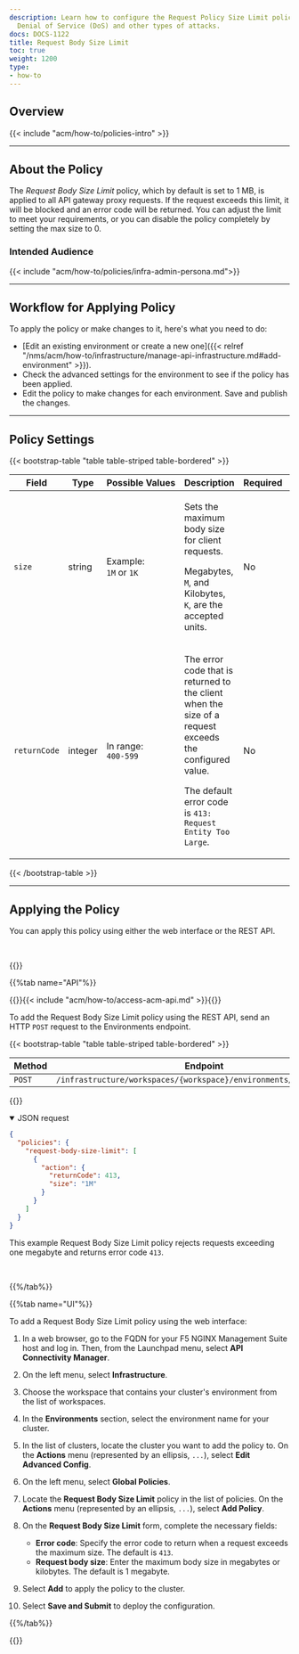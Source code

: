 ```yaml
---
description: Learn how to configure the Request Policy Size Limit policy to prevent
  Denial of Service (DoS) and other types of attacks.
docs: DOCS-1122
title: Request Body Size Limit
toc: true
weight: 1200
type:
- how-to
---
```


## Overview

{{< include "acm/how-to/policies-intro" >}}

---

## About the Policy

The *Request Body Size Limit* policy, which by default is set to 1 MB, is applied to all API gateway proxy requests. If the request exceeds this limit, it will be blocked and an error code will be returned. You can adjust the limit to meet your requirements, or you can disable the policy completely by setting the max size to 0.

### Intended Audience

{{< include "acm/how-to/policies/infra-admin-persona.md">}}

---

## Workflow for Applying Policy

To apply the policy or make changes to it, here's what you need to do:

- [Edit an existing environment or create a new one]({{< relref "/nms/acm/how-to/infrastructure/manage-api-infrastructure.md#add-environment" >}}).
- Check the advanced settings for the environment to see if the policy has been applied.
- Edit the policy to make changes for each environment. Save and publish the changes.

---

## Policy Settings


{{< bootstrap-table "table table-striped table-bordered" >}}

| Field        | Type | Possible&nbsp;Values       | Description                                                                                                                | Required | Default             |
|--------------|----------|-----------------------|----------------------------------------------------------------------------------------------------------------------------|----------|---------------------|
| `size`       | string   | Example:<br>`1M` or `1K` | <p>Sets the maximum body size for client requests.</p><p>Megabytes, `M`, and Kilobytes, `K`, are the accepted units.</p>                  | No       | `1M`  |
| `returnCode` | integer  | In range:<br>`400-599`    | <p>The error code that is returned to the client when the size of a request exceeds the configured value.</p><p>The default error code is `413: Request Entity Too Large`.</p> | No       | `413` |

{{< /bootstrap-table >}}


---

## Applying the Policy

You can apply this policy using either the web interface or the REST API.

<br>

{{<tabs name="policy-implementation">}}

{{%tab name="API"%}}

{{<see-also>}}{{< include "acm/how-to/access-acm-api.md" >}}{{</see-also>}}

To add the Request Body Size Limit policy using the REST API, send an HTTP `POST` request to the Environments endpoint.


{{< bootstrap-table "table table-striped table-bordered" >}}

| Method | Endpoint                                                                            |
|--------|-------------------------------------------------------------------------------------|
| `POST` | `/infrastructure/workspaces/{workspace}/environments/{environment}` |

{{</bootstrap-table>}}


<details open>
<summary>JSON request</summary>

``` json
{
  "policies": {
    "request-body-size-limit": [
      {
        "action": {
          "returnCode": 413,
          "size": "1M"
        }
      }
    ]
  }
}
```

</details>

This example Request Body Size Limit policy rejects requests exceeding one megabyte and returns error code `413`.

<br>

{{%/tab%}}

{{%tab name="UI"%}}

To add a Request Body Size Limit policy using the web interface:

1. In a web browser, go to the FQDN for your F5 NGINX Management Suite host and log in. Then, from the Launchpad menu, select **API Connectivity Manager**.
2. On the left menu, select **Infrastructure**.
3. Choose the workspace that contains your cluster's environment from the list of workspaces.
4. In the **Environments** section, select the environment name for your cluster.
5. In the list of clusters, locate the cluster you want to add the policy to. On the **Actions** menu (represented by an ellipsis, `...`), select **Edit Advanced Config**.
6. On the left menu, select **Global Policies**.
7. Locate the **Request Body Size Limit** policy in the list of policies. On the **Actions** menu (represented by an ellipsis, `...`), select **Add Policy**.
8. On the **Request Body Size Limit** form, complete the necessary fields:

   - **Error code**: Specify the error code to return when a request exceeds the maximum size. The default is `413`.
   - **Request body size**: Enter the maximum body size in megabytes or kilobytes. The default is 1 megabyte.
9. Select **Add** to apply the policy to the cluster.
10. Select **Save and Submit** to deploy the configuration.

{{%/tab%}}

{{</tabs>}}
